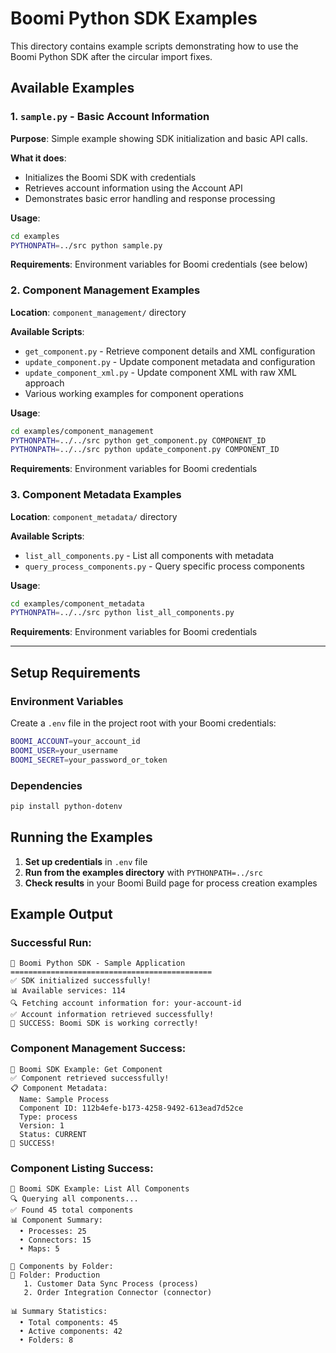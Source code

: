 # Boomi Python SDK Examples

This directory contains example scripts demonstrating how to use the Boomi Python SDK after the circular import fixes.

## Available Examples

### 1. `sample.py` - Basic Account Information
**Purpose**: Simple example showing SDK initialization and basic API calls.

**What it does**:
- Initializes the Boomi SDK with credentials
- Retrieves account information using the Account API
- Demonstrates basic error handling and response processing

**Usage**:
```bash
cd examples
PYTHONPATH=../src python sample.py
```

**Requirements**: Environment variables for Boomi credentials (see below)


### 2. Component Management Examples
**Location**: `component_management/` directory

**Available Scripts**:
- `get_component.py` - Retrieve component details and XML configuration
- `update_component.py` - Update component metadata and configuration
- `update_component_xml.py` - Update component XML with raw XML approach
- Various working examples for component operations

**Usage**:
```bash
cd examples/component_management
PYTHONPATH=../../src python get_component.py COMPONENT_ID
PYTHONPATH=../../src python update_component.py COMPONENT_ID
```

**Requirements**: Environment variables for Boomi credentials

### 3. Component Metadata Examples  
**Location**: `component_metadata/` directory

**Available Scripts**:
- `list_all_components.py` - List all components with metadata
- `query_process_components.py` - Query specific process components

**Usage**:
```bash
cd examples/component_metadata
PYTHONPATH=../../src python list_all_components.py
```

**Requirements**: Environment variables for Boomi credentials

---

## Setup Requirements

### Environment Variables
Create a `.env` file in the project root with your Boomi credentials:

```bash
BOOMI_ACCOUNT=your_account_id
BOOMI_USER=your_username  
BOOMI_SECRET=your_password_or_token
```

### Dependencies
```bash
pip install python-dotenv
```

## Running the Examples

1. **Set up credentials** in `.env` file
2. **Run from the examples directory** with `PYTHONPATH=../src`
3. **Check results** in your Boomi Build page for process creation examples

## Example Output

### Successful Run:
```
🚀 Boomi Python SDK - Sample Application
=============================================
✅ SDK initialized successfully!
📊 Available services: 114
🔍 Fetching account information for: your-account-id
✅ Account information retrieved successfully!
🎉 SUCCESS: Boomi SDK is working correctly!
```

### Component Management Success:
```
🚀 Boomi SDK Example: Get Component
✅ Component retrieved successfully!
📋 Component Metadata:
  Name: Sample Process
  Component ID: 112b4efe-b173-4258-9492-613ead7d52ce
  Type: process
  Version: 1
  Status: CURRENT
🎉 SUCCESS!
```

### Component Listing Success:
```
🚀 Boomi SDK Example: List All Components
🔍 Querying all components...
✅ Found 45 total components
📊 Component Summary:
  • Processes: 25
  • Connectors: 15
  • Maps: 5

📂 Components by Folder:
📁 Folder: Production
   1. Customer Data Sync Process (process)
   2. Order Integration Connector (connector)

📊 Summary Statistics:
  • Total components: 45
  • Active components: 42
  • Folders: 8
```
